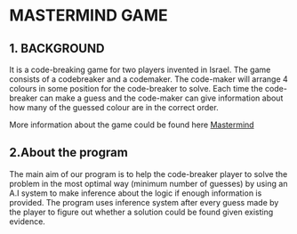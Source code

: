 # MASTERMIND GAME

## 1. BACKGROUND
It is a code-breaking game for two players invented in Israel. The game consists of a codebreaker and a codemaker. The code-maker will arrange 4 colours in some position for the code-breaker to solve. Each time the code-breaker can make a guess and the code-maker can give information about how many of the guessed colour are in the correct order. 

More information about the game could be found here <a href="https://en.wikipedia.org/wiki/Mastermind_(board_game)" target="_blank">Mastermind</a>

## 2.About the program

The main aim of our program is to help the code-breaker player to solve the problem in the most optimal way (minimum number of guesses) by using an A.I system to make inference about the logic if enough information is provided. The program uses inference system after every guess made by the player to figure out whether a solution could be found given existing evidence.
